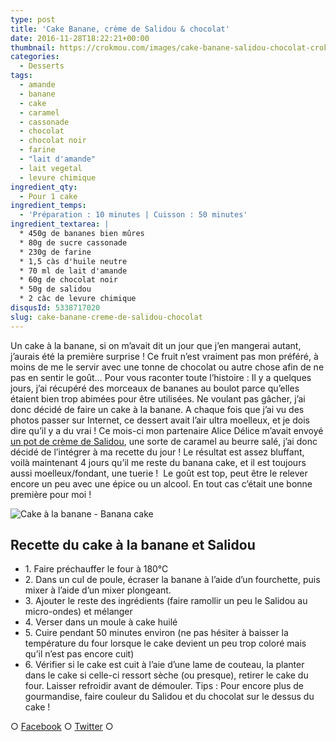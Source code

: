 ```yaml
---
type: post
title: 'Cake Banane, crème de Salidou & chocolat'
date: 2016-11-28T18:22:21+00:00
thumbnail: https://crokmou.com/images/cake-banane-salidou-chocolat-crokmou-blog-culinaire-belge.jpg
categories:
  - Desserts
tags:
  - amande
  - banane
  - cake
  - caramel
  - cassonade
  - chocolat
  - chocolat noir
  - farine
  - "lait d'amande"
  - lait vegetal
  - levure chimique
ingredient_qty:
  - Pour 1 cake
ingredient_temps:
  - 'Préparation : 10 minutes | Cuisson : 50 minutes'
ingredient_textarea: |
  * 450g de bananes bien mûres
  * 80g de sucre cassonade
  * 230g de farine
  * 1,5 càs d'huile neutre
  * 70 ml de lait d'amande
  * 60g de chocolat noir
  * 50g de salidou
  * 2 càc de levure chimique
disqusId: 5338717020
slug: cake-banane-creme-de-salidou-chocolat
---
```


Un cake à la banane, si on m’avait dit un jour que j’en mangerai autant, j’aurais été la première surprise ! Ce fruit n’est vraiment pas mon préféré, à moins de me le servir avec une tonne de chocolat ou autre chose afin de ne pas en sentir le goût… Pour vous raconter toute l’histoire : Il y a quelques jours, j’ai récupéré des morceaux de bananes au boulot parce qu’elles étaient bien trop abimées pour être utilisées. Ne voulant pas gâcher, j’ai donc décidé de faire un cake à la banane. A chaque fois que j’ai vu des photos passer sur Internet, ce dessert avait l’air ultra moelleux, et je dois dire qu’il y a du vrai ! Ce mois-ci mon partenaire Alice Délice m’avait envoyé [un pot de crème de Salidou](https://www.alicedelice.com/confiture-coulis/creme-de-salidou-220g-1012577.html), une sorte de caramel au beurre salé, j’ai donc décidé de l’intégrer à ma recette du jour ! Le résultat est assez bluffant, voilà maintenant 4 jours qu’il me reste du banana cake, et il est toujours aussi moelleux/fondant, une tuerie !  Le goût est top, peut être le relever encore un peu avec une épice ou un alcool. En tout cas c’était une bonne première pour moi !

![Cake à la banane - Banana cake](http://www.crokmou.com/wp-content/uploads/2016/11/cake-banane-salidou-chocolat-crokmou-blog-culinaire-belge-2.jpg)

## **Recette du cake à la banane et Salidou**

* 1\. Faire préchauffer le four à 180°C
* 2\. Dans un cul de poule, écraser la banane à l’aide d’un fourchette, puis mixer à l’aide d’un mixer plongeant.
* 3\. Ajouter le reste des ingrédients (faire ramollir un peu le Salidou au micro-ondes) et mélanger
* 4\. Verser dans un moule à cake huilé
* 5\. Cuire pendant 50 minutes environ (ne pas hésiter à baisser la température du four lorsque le cake devient un peu trop coloré mais qu’il n’est pas encore cuit)
* 6\. Vérifier si le cake est cuit à l’aie d’une lame de couteau, la planter dans le cake si celle-ci ressort sèche (ou presque), retirer le cake du four. Laisser refroidir avant de démouler. Tips : Pour encore plus de gourmandise, faire couleur du Salidou et du chocolat sur le dessus du cake !

○ [Facebook](https://www.facebook.com/crokmou.blog) ○ [Twitter](https://twitter.com/Crokmou) ○